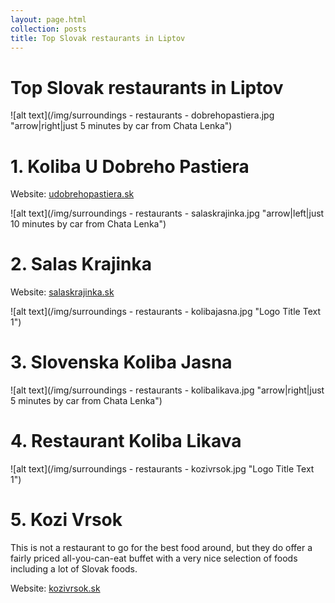```yaml
---
layout: page.html
collection: posts
title: Top Slovak restaurants in Liptov
---
```


Top Slovak restaurants in Liptov
===================================

![alt text](/img/surroundings - restaurants - dobrehopastiera.jpg "arrow|right|just 5 minutes by car from Chata Lenka")

1\. Koliba U Dobreho Pastiera
=============================

Website: [udobrehopastiera.sk](https://udobrehopastiera.sk)

![alt text](/img/surroundings - restaurants - salaskrajinka.jpg "arrow|left|just 10 minutes by car from Chata Lenka")

2\. Salas Krajinka
==================
Website: [salaskrajinka.sk](https://salaskrajinka.sk)

![alt text](/img/surroundings - restaurants - kolibajasna.jpg "Logo Title Text 1")

3\. Slovenska Koliba Jasna
=========================

![alt text](/img/surroundings - restaurants - kolibalikava.jpg "arrow|right|just 5 minutes by car from Chata Lenka")

4\. Restaurant Koliba Likava
============================

![alt text](/img/surroundings - restaurants - kozivrsok.jpg "Logo Title Text 1")

5\. Kozi Vrsok
==============
This is not a restaurant to go for the best food around, but they do offer a fairly priced all-you-can-eat buffet with a very nice selection of foods including a lot of Slovak foods.

Website: [kozivrsok.sk](https://www.kozivrsok.sk/restauracia/)